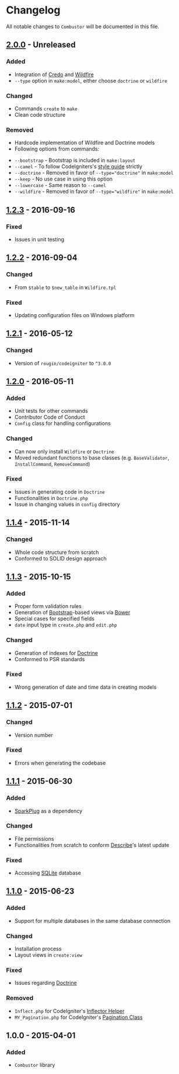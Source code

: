 # Changelog

All notable changes to `Combustor` will be documented in this file.

## [2.0.0](https://github.com/rougin/combustor/compare/v1.2.3...v2.0.0) - Unreleased

### Added
- Integration of [Credo](https://github.com/rougin/credo) and [Wildfire](https://github.com/rougin/wildfire)
- `--type` option in `make:model`, either choose `doctrine` or `wildfire`

### Changed
- Commands `create` to `make`
- Clean code structure

### Removed
- Hardcode implementation of Wildfire and Doctrine models
- Following options from commands:

* `--bootstrap` - Bootstrap is included in `make:layout`
* `--camel` - To follow CodeIgniters's [style guide](http://www.codeigniter.com/user_guide/general/styleguide.html) strictly
* `--doctrine` - Removed in favor of `--type="doctrine"` in `make:model`
* `--keep` - No use case in using this option
* `--lowercase` - Same reason to `--camel`
* `--wildfire` - Removed in favor of `--type="wildfire"` in `make:model`

## [1.2.3](https://github.com/rougin/combustor/compare/v1.2.2...v1.2.3) - 2016-09-16

### Fixed
- Issues in unit testing

## [1.2.2](https://github.com/rougin/combustor/compare/v1.2.1...v1.2.2) - 2016-09-04

### Changed
- From `$table` to `$new_table` in `Wildfire.tpl`

### Fixed
- Updating configuration files on Windows platform

## [1.2.1](https://github.com/rougin/combustor/compare/v1.2.0...v1.2.1) - 2016-05-12

### Changed
- Version of `rougin/codeigniter` to `^3.0.0`

## [1.2.0](https://github.com/rougin/combustor/compare/v1.1.4...v1.2.0) - 2016-05-11

### Added
- Unit tests for other commands
- Contributor Code of Conduct
- `Config` class for handling configurations

### Changed
- Can now only install `Wildfire` or `Doctrine`
- Moved redundant functions to base classes (e.g. `BaseValidator`, `InstallCommand`, `RemoveCommand`)

### Fixed
- Issues in generating code in `Doctrine`
- Functionalities in `Doctrine.php`
- Issue in changing values in `config` directory

## [1.1.4](https://github.com/rougin/combustor/compare/v1.1.3...v1.1.4) - 2015-11-14

### Changed
- Whole code structure from scratch
- Conformed to SOLID design approach

## [1.1.3](https://github.com/rougin/combustor/compare/v1.1.2...v1.1.3) - 2015-10-15

### Added
- Proper form validation rules
- Generation of [Bootstrap](getbootstrap.com)-based views via [Bower](http://bower.io/)
- Special cases for specified fields
- `date` input type in `create.php` and `edit.php`

### Changed
- Generation of indexes for [Doctrine](http://www.doctrine-project.org/projects/orm.html)
- Conformed to PSR standards

### Fixed
- Wrong generation of date and time data in creating models

## [1.1.2](https://github.com/rougin/combustor/compare/v1.1.1...v1.1.2) - 2015-07-01

### Changed
- Version number

### Fixed
- Errors when generating the codebase

## [1.1.1](https://github.com/rougin/combustor/compare/v1.1.0...v1.1.1) - 2015-06-30

### Added
- [SparkPlug](https://github.com/rougin/spark-plug) as a dependency

### Changed
- File permissions
- Functionalities from scratch to conform [Describe](https://github.com/rougin/spark-)'s latest update

### Fixed
- Accessing [SQLite](https://www.sqlite.org/) database

## [1.1.0](https://github.com/rougin/combustor/compare/v1.0.0...v1.1.0) - 2015-06-23

### Added
- Support for multiple databases in the same database connection

### Changed
- Installation process
- Layout views in `create:view`

### Fixed
- Issues regarding [Doctrine](http://www.doctrine-project.org/)

### Removed
- `Inflect.php` for CodeIgniter's [Inflector Helper](http://www.codeigniter.com/userguide3/helpers/inflector_helper.html)
- `MY_Pagination.php` for CodeIgniter's [Pagination Class](http://www.codeigniter.com/userguide3/libraries/pagination.html)

## 1.0.0 - 2015-04-01

### Added
- `Combustor` library
